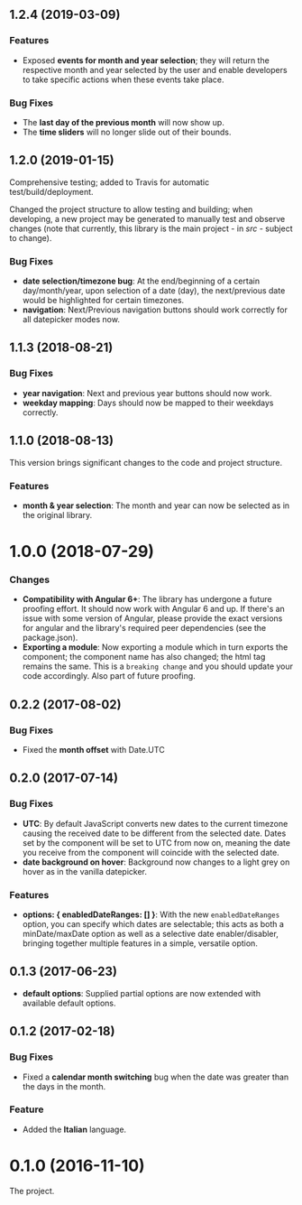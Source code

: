 ## 1.2.4 (2019-03-09)

### Features
* Exposed **events for month and year selection**; they will return the respective month and year selected by the user and enable developers to take specific actions when these events take place.

### Bug Fixes
* The **last day of the previous month** will now show up.
* The **time sliders** will no longer slide out of their bounds.

## 1.2.0 (2019-01-15)

Comprehensive testing; added to Travis for automatic test/build/deployment.

Changed the project structure to allow testing and building; when developing, a new project may be generated to manually test and observe changes (note that currently, this library is the main project - in *src* - subject to change).

### Bug Fixes    

* **date selection/timezone bug**: At the end/beginning of a certain day/month/year, upon selection of a date (day), the next/previous date would be highlighted for certain timezones.
* **navigation**: Next/Previous navigation buttons should work correctly for all datepicker modes now.

## 1.1.3 (2018-08-21)

### Bug Fixes    

* **year navigation**: Next and previous year buttons should now work.
* **weekday mapping**: Days should now be mapped to their weekdays correctly.

## 1.1.0 (2018-08-13)

This version brings significant changes to the code and project structure.

### Features
* **month & year selection**: The month and year can now be selected as in the original library.
  
# 1.0.0 (2018-07-29)   
    
### Changes    
    
* **Compatibility with Angular 6+**: The library has undergone a future proofing effort. It should now work with Angular 6 and up. If there's an issue with some version of Angular, please provide the exact versions for angular and the library's required peer dependencies (see the package.json).  
* **Exporting a module**: Now exporting a module which in turn exports the component; the component name has also changed; the html tag remains the same. This is a `breaking change` and you should update your code accordingly. Also part of future proofing. 

## 0.2.2 (2017-08-02)    
    
### Bug Fixes    
    
* Fixed the **month offset** with Date.UTC 

## 0.2.0 (2017-07-14)    
    
### Bug Fixes    
    
* **UTC**: By default JavaScript converts new dates to the current timezone causing the received date to be different from the selected date. Dates set by the component will be set to UTC from now on, meaning the date you receive from the component will coincide with the selected date.
* **date background on hover**: Background now changes to a light grey on hover as in the vanilla datepicker. 
    
### Features    
    
* **options: { enabledDateRanges: [] }**: With the new `enabledDateRanges` option, you can specify which dates are selectable; this acts as both a minDate/maxDate option as well as a selective date enabler/disabler, bringing together multiple features in a simple, versatile option.

    
## 0.1.3 (2017-06-23)    
    
* **default options**: Supplied partial options are now extended with available default options.
    
## 0.1.2 (2017-02-18)    
    
### Bug Fixes    
    
* Fixed a **calendar month switching** bug when the date was greater than the days in the month.
    
### Feature    
    
* Added the **Italian** language.

# 0.1.0 (2016-11-10)

The project.
